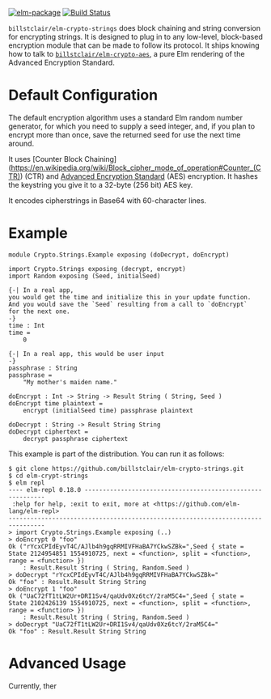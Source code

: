 [![elm-package](https://img.shields.io/badge/elm-1.0.0-blue.svg)](http://package.elm-lang.org/packages/billstclair/elm-crypto-strings/latest)
[![Build Status](https://travis-ci.org/billstclair/elm-crypto-strings.svg?branch=master)](https://travis-ci.org/billstclair/elm-crypto-strings)

`billstclair/elm-crypto-strings` does block chaining and string conversion for encrypting strings. It is designed to plug in to any low-level, block-based encryption module that can be made to follow its protocol. It ships knowing how to talk to [`billstclair/elm-crypto-aes`](http://package.elm-lang.org/packages/billstclair/elm-crypto-aes/latest), a pure Elm rendering of the Advanced Encryption Standard.

# Default Configuration

The default encryption algorithm uses a standard Elm random number generator, for which you need to supply a seed integer, and, if you plan to encrypt more than once, save the returned seed for use the next time around.

It uses [Counter Block Chaining] (https://en.wikipedia.org/wiki/Block_cipher_mode_of_operation#Counter_(CTR)) (CTR) and [Advanced Encryption Standard](https://en.wikipedia.org/wiki/Advanced_Encryption_Standard) (AES) encryption. It hashes the keystring you give it to a 32-byte (256 bit) AES key.

It encodes cipherstrings in Base64 with 60-character lines.

# Example

    module Crypto.Strings.Example exposing (doDecrypt, doEncrypt)
    
    import Crypto.Strings exposing (decrypt, encrypt)
    import Random exposing (Seed, initialSeed)
    
    {-| In a real app,
    you would get the time and initialize this in your update function.
    And you would save the `Seed` resulting from a call to `doEncrypt`
    for the next one.
    -}
    time : Int
    time =
        0
    
    {-| In a real app, this would be user input
    -}
    passphrase : String
    passphrase =
        "My mother's maiden name."
    
    doEncrypt : Int -> String -> Result String ( String, Seed )
    doEncrypt time plaintext =
        encrypt (initialSeed time) passphrase plaintext
    
    doDecrypt : String -> Result String String
    doDecrypt ciphertext =
        decrypt passphrase ciphertext

This example is part of the distribution. You can run it as follows:

    $ git clone https://github.com/billstclair/elm-crypto-strings.git
    $ cd elm-crypt-strings
    $ elm repl
    ---- elm-repl 0.18.0 -----------------------------------------------------------
     :help for help, :exit to exit, more at <https://github.com/elm-lang/elm-repl>
    --------------------------------------------------------------------------------
    > import Crypto.Strings.Example exposing (..)
    > doEncrypt 0 "foo"
    Ok ("rYcxCPIdEyvT4C/AJlb4h9gqRRMIVFHaBA7YCkwSZBk=",Seed { state = State 2124954851 1554910725, next = <function>, split = <function>, range = <function> })
        : Result.Result String ( String, Random.Seed )
    > doDecrypt "rYcxCPIdEyvT4C/AJlb4h9gqRRMIVFHaBA7YCkwSZBk="
    Ok "foo" : Result.Result String String
    > doEncrypt 1 "foo"
    Ok ("UaC72fT1tLW2Ur+DRI1Sv4/qaUdv0Xz6tcY/2raM5C4=",Seed { state = State 2102426139 1554910725, next = <function>, split = <function>, range = <function> })
        : Result.Result String ( String, Random.Seed )
    > doDecrypt "UaC72fT1tLW2Ur+DRI1Sv4/qaUdv0Xz6tcY/2raM5C4="
    Ok "foo" : Result.Result String String

# Advanced Usage

Currently, ther
